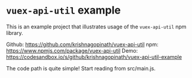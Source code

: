 # `vuex-api-util` example

This is an example project that illustrates usage of the `vuex-api-util` npm library.

Github: https://github.com/krishnagopinath/vuex-api-util
npm: https://www.npmjs.com/package/vuex-api-util
Demo: https://codesandbox.io/s/github/krishnagopinath/vuex-api-util-example

The code path is quite simple! Start reading from src/main.js.
